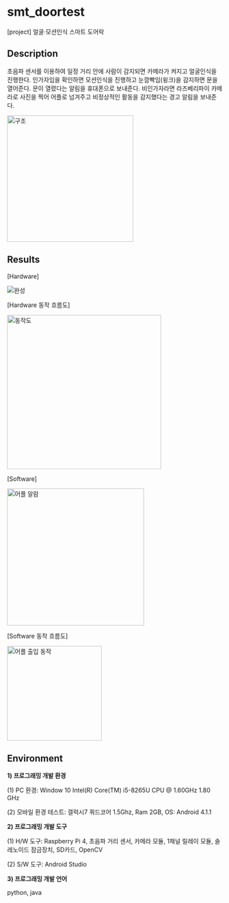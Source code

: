 # smt_doortest

[project] 얼굴·모션인식 스마트 도어락 

## Description
초음파 센서를 이용하여 일정 거리 안에 사람이 감지되면 카메라가 켜지고 얼굴인식을 진행한다. 인가자임을 확인하면 모션인식을 진행하고 눈깜빡임(윙크)을 감지하면 문을 열어준다. 문이 열렸다는 알림을 휴대폰으로 보내준다. 비인가자라면 라즈베리파이 카메라로 사진을 찍어 어플로 넘겨주고 비정상적인 활동을 감지했다는 경고 알림을 보내준다.

<img width="295" alt="구조" src="https://user-images.githubusercontent.com/59986061/177976819-38ab7f3c-9102-4620-b7fd-47230a8701a4.png">

##  Results
[Hardware]

![완성](https://user-images.githubusercontent.com/59986061/177974569-3172ccd3-016e-4114-b099-df6bfd7e3c3b.png)

[Hardware 동작 흐름도]

<img width="360" alt="동작도" src="https://user-images.githubusercontent.com/59986061/177970917-b795bb5a-3d7b-4c64-aeff-383993d47674.png">

[Software]

<img width="320" alt="어플 알람" src="https://user-images.githubusercontent.com/59986061/177976562-771b84f5-5542-46b9-a0f8-d3700a4ba8c9.png">

[Software 동작 흐름도]

<img width="221" alt="어플 출입 동작" src="https://user-images.githubusercontent.com/59986061/177974612-cd48784a-ad1b-4d3d-a281-05c4109586b3.png">

##  Environment

**1) 프로그래밍 개발 환경**

(1) PC 환경:
Window 10 Intel(R) Core(TM) i5-8265U CPU @ 1.60GHz 1.80 GHz

(2) 모바일 환경
테스트: 갤럭시7 쿼드코어 1.5Ghz, Ram 2GB, OS: Android 4.1.1

**2) 프로그래밍 개발 도구**

(1) H/W 도구:
Raspberry Pi 4, 초음파 거리 센서, 카메라 모듈, 1채널 릴레이 모듈, 솔레노이드 
잠금장치, SD카드, OpenCV

(2) S/W 도구:
Android Studio

**3) 프로그래밍 개발 언어**

python, java
